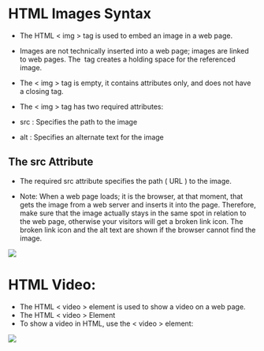 # HTML Images Syntax
* The HTML < img > tag is used to embed an image in a web page.

* Images are not technically inserted into a web page; images are linked to web pages. The <img> tag creates a holding space for the referenced image.

* The < img > tag is empty, it contains attributes only, and does not have a closing tag.

* The < img > tag has two required attributes:

* src : Specifies the path to the image
* alt : Specifies an alternate text for the image


## The src Attribute
* The required src attribute specifies the path ( URL ) to the image.

* Note: When a web page loads; it is the browser, at that moment, that gets the image from a web server and inserts it into the page. Therefore, make sure that the image actually stays in the same spot in relation to the web page, otherwise your visitors will get a broken link icon. The broken link icon and the alt text are shown if the browser cannot find the image.


![](https://lh6.googleusercontent.com/jLpwQNBJEuax_gX9IQF8PCjDdNQTND5GMHb8-Ij7kIa8R70c5sycmeNKa0PkrjObzfeCK_nVxWC1yUiqaC_ScGHVPH2hxG5rL_5D8LXmwd39TiSdaU_Fu-rqLacNkwdJchJat3B0)



# HTML Video:

* The HTML < video > element is used to show a video on a web page.
* The HTML < video > Element
* To show a video in HTML, use the < video > element:

![](https://static.freemake.com/blog/wp-content/uploads/2015/06/HTML5-video-tag-sample-code.png)

